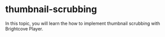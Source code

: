 # thumbnail-scrubbing
In this topic, you will learn the how to implement thumbnail scrubbing with Brightcove Player.
